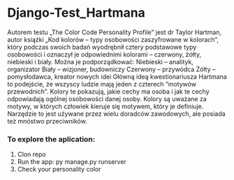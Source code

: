 # Django-Test_Hartmana

Autorem testu „The Color Code Personality Profile” jest dr Taylor Hartman, autor książki „Kod kolorów – typy osobowości zaszyfrowane w kolorach”, który podczas swoich badań wyodrębnił cztery podstawowe typy osobowości i oznaczył je odpowiednimi kolorami – czerwony, żółty, niebieski i biały. Można je podporządkować:
Niebieski – analityk, organizator
Biały – wizjoner, budowniczy
Czerwony – przywódca
Żółty – pomysłodawca, kreator nowych idei
Główną ideą kwestionariusza Hartmana to podejście, że wszyscy ludzie mają jeden z czterech “motywów przewodnich”. Kolory te pokazują, jakie cechy ma osoba i jak te cechy odpowiadają ogólnej osobowości danej osoby. Kolory są uważane za motywy, w których człowiek kieruje się motywem, który je definiuje. Narzędzie to jest używane przez wielu doradców zawodowych, ale posiada też mnóstwo przeciwników.

### To explore the aplication:
1. Clon repo
2. Run the app: py manage.py runserver
3. Check your personality color
